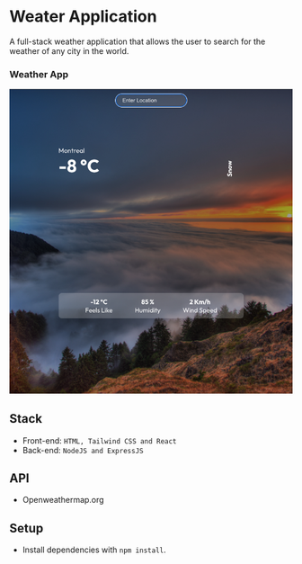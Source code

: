 # Weater Application

A full-stack weather application that allows the user to search for the weather of any city in the world.

### Weather App

![screenshot of App](https://github.com/Arie139/weather-app/blob/main/src/assets/weather_app.png)

## Stack

- Front-end: `HTML, Tailwind CSS and React`
- Back-end: `NodeJS and ExpressJS`

## API

- Openweathermap.org

## Setup

- Install dependencies with `npm install`.
